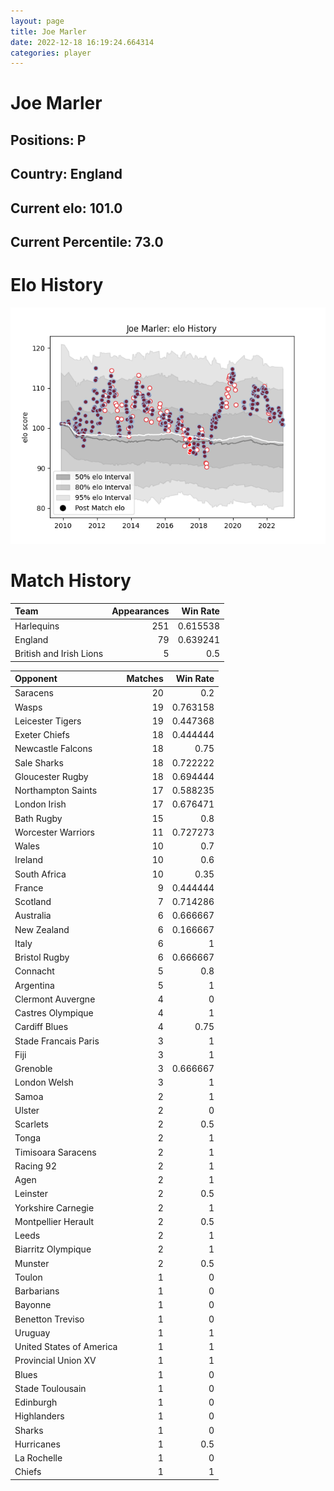 ```yaml
---  
layout: page  
title: Joe Marler  
date: 2022-12-18 16:19:24.664314  
categories: player  
---
```

# Joe Marler

## Positions: P

## Country: England

## Current elo: 101.0

## Current Percentile: 73.0

# Elo History


![elo history](history_JoeMarler.png)
# Match History


| Team                    |   Appearances |   Win Rate |
|:------------------------|--------------:|-----------:|
| Harlequins              |           251 |   0.615538 |
| England                 |            79 |   0.639241 |
| British and Irish Lions |             5 |   0.5      |

| Opponent                 |   Matches |   Win Rate |
|:-------------------------|----------:|-----------:|
| Saracens                 |        20 |   0.2      |
| Wasps                    |        19 |   0.763158 |
| Leicester Tigers         |        19 |   0.447368 |
| Exeter Chiefs            |        18 |   0.444444 |
| Newcastle Falcons        |        18 |   0.75     |
| Sale Sharks              |        18 |   0.722222 |
| Gloucester Rugby         |        18 |   0.694444 |
| Northampton Saints       |        17 |   0.588235 |
| London Irish             |        17 |   0.676471 |
| Bath Rugby               |        15 |   0.8      |
| Worcester Warriors       |        11 |   0.727273 |
| Wales                    |        10 |   0.7      |
| Ireland                  |        10 |   0.6      |
| South Africa             |        10 |   0.35     |
| France                   |         9 |   0.444444 |
| Scotland                 |         7 |   0.714286 |
| Australia                |         6 |   0.666667 |
| New Zealand              |         6 |   0.166667 |
| Italy                    |         6 |   1        |
| Bristol Rugby            |         6 |   0.666667 |
| Connacht                 |         5 |   0.8      |
| Argentina                |         5 |   1        |
| Clermont Auvergne        |         4 |   0        |
| Castres Olympique        |         4 |   1        |
| Cardiff Blues            |         4 |   0.75     |
| Stade Francais Paris     |         3 |   1        |
| Fiji                     |         3 |   1        |
| Grenoble                 |         3 |   0.666667 |
| London Welsh             |         3 |   1        |
| Samoa                    |         2 |   1        |
| Ulster                   |         2 |   0        |
| Scarlets                 |         2 |   0.5      |
| Tonga                    |         2 |   1        |
| Timisoara Saracens       |         2 |   1        |
| Racing 92                |         2 |   1        |
| Agen                     |         2 |   1        |
| Leinster                 |         2 |   0.5      |
| Yorkshire Carnegie       |         2 |   1        |
| Montpellier Herault      |         2 |   0.5      |
| Leeds                    |         2 |   1        |
| Biarritz Olympique       |         2 |   1        |
| Munster                  |         2 |   0.5      |
| Toulon                   |         1 |   0        |
| Barbarians               |         1 |   0        |
| Bayonne                  |         1 |   0        |
| Benetton Treviso         |         1 |   0        |
| Uruguay                  |         1 |   1        |
| United States of America |         1 |   1        |
| Provincial Union XV      |         1 |   1        |
| Blues                    |         1 |   0        |
| Stade Toulousain         |         1 |   0        |
| Edinburgh                |         1 |   0        |
| Highlanders              |         1 |   0        |
| Sharks                   |         1 |   0        |
| Hurricanes               |         1 |   0.5      |
| La Rochelle              |         1 |   0        |
| Chiefs                   |         1 |   1        |